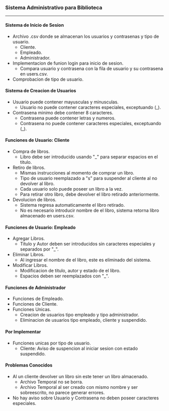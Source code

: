 ### Sistema Administrativo para Biblioteca
---

#### Sistema de Inicio de Sesion
- Archivo .csv donde se almacenan los usuarios y contrasenas y tipo de usuario.
    - Cliente.
    - Empleado.
    - Administrador.
- Implementacion de funion login para inicio de sesion.
    - Compara usuario y contrasena con la fila de usuario y su contrasena en users.csv.
- Comprobacion de tipo de usuario.

#### Sistema de Creacion de Usuarios
- Usuario puede contener mayusculas y minusculas.
    - Usuario no puede contener caracteres especiales, exceptuando (_).
- Contrasena minimo debe contener 8 caracteres.
    - Contrasena puede contener letras y numeros.
    - Contrasena no puede contener caracteres especiales, exceptuando (_).

#### Funciones de Usuario: Cliente
- Compra de libros.
    - Libro debe ser introducido usando "_" para separar espacios en el titulo.
- Retiro de libros.
    - Mismas instrucciones al momento de comprar un libro.
    - Tipo de usuario reemplazado a "s" para suspender al cliente al no devolver al libro.
    - Cada usuario solo puede poseer un libro a la vez.
    - Para retirar otro libro, debe devolver el libro retirado anteriormente.
- Devolucion de libros.
    - Sistema regresa automaticamente el libro retirado.
    - No es necesario introducir nombre de el libro, sistema retorna libro almacenado en users.csv.

#### Funciones de Usuario: Empleado
- Agregar Libros.
    - Titulo y Autor deben ser introducidos sin caracteres especiales y separados por "_".
- Eliminar Libros.
    - Al ingresar el nombre de el libro, este es eliminado del sistema.
- Modificar Libros.
    - Modificacion de titulo, autor y estado de el libro.
    - Espacios deben ser reemplazados con "_".

#### Funciones de Administrador
- Funciones de Empleado.
- Funciones de Cliente.
- Funciones Unicas.
    - Creacion de usuarios tipo empleado y tipo administrador.
    - Eliminacion de usuarios tipo empleado, cliente y suspendido.

#### Por Implementar
- Funciones unicas por tipo de usuario.
    - Cliente: Aviso de suspencion al iniciar sesion con estado suspendido.

#### Problemas Conocidos
- Al un cliente devolver un libro sin este tener un libro almacenado.
    - Archivo Temporal no se borra.
    - Archivo Temporal al ser creado con mismo nombre y ser sobreescrito, no parece generar errores.
- No hay aviso sobre Usuario y Contrasena no deben poseer caracteres especiales.